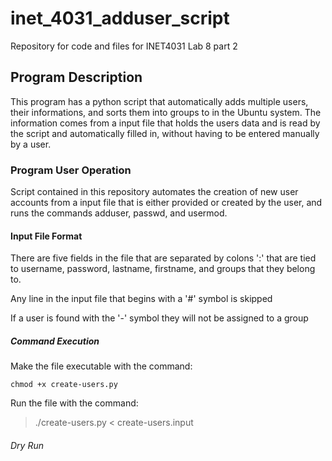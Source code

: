 # inet_4031_adduser_script
Repository for code and files for INET4031 Lab 8 part 2
## Program Description
This program has a python script that automatically adds multiple users, their informations, and sorts them into groups to in the Ubuntu system. The information comes from a input file that holds the users data and is read by the script and automatically filled in, without having to be entered manually by a user.

### Program User Operation
Script contained in this repository automates the creation of new user accounts from a input file that is either provided or created by the user, and runs the commands adduser, passwd, and usermod.

#### Input File Format
There are five fields in the file that are separated by colons ':' that are tied to username, password, lastname, firstname, and groups that they belong to.

Any line in the input file that begins with a '#' symbol is skipped

If a user is found with the '-' symbol they will not be assigned to a group

##### Command Execution
Make the file executable with the command:

```chmod +x create-users.py```

Run the file with the command:
> ./create-users.py < create-users.input

###### Dry Run
